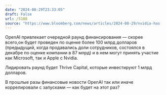```yaml
---
date: "2024-08-29T23:33:05"
draft: False
url: /5108
source: "https://www.bloomberg.com/news/articles/2024-08-29/nvidia-has-held-discussions-about-joining-openai-s-funding-round"
---
```


OpenAI привлекает очередной раунд финансирования — скорее всего,он будет проведен по оценке более 100 млрд долларов (предыдущий, когда продавались доли сотрудников, состоялся в декабре по оценке компании в 87 млрд) и в нем могут принять участие как Microsoft, так и Apple с Nvidia. 

Лидировать раунд будет Thrive Capital, которые инвестируют 1 млрд долларов.

В прошлые разы финансовые новости OpenAI так или иначе коррелировали с запусками — как будет на этот раз?
